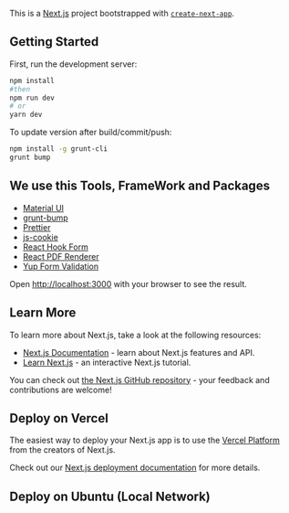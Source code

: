 This is a [Next.js](https://nextjs.org/) project bootstrapped with [`create-next-app`](https://github.com/vercel/next.js/tree/canary/packages/create-next-app).

## Getting Started

First, run the development server:

```bash
npm install
#then
npm run dev
# or
yarn dev
```

To update version after build/commit/push:

```bash
npm install -g grunt-cli
grunt bump
```

## We use this Tools, FrameWork and Packages

- [Material UI](https://mui.com/)
- [grunt-bump](https://www.npmjs.com/package/grunt-bump)
- [Prettier](https://prettier.io/)
- [js-cookie](https://github.com/js-cookie/js-cookie)
- [React Hook Form](https://react-hook-form.com/)
- [React PDF Renderer](https://www.npmjs.com/package/@react-pdf/renderer)
- [Yup Form Validation](https://www.npmjs.com/package/yup)

Open [http://localhost:3000](http://localhost:3000) with your browser to see the result.

## Learn More

To learn more about Next.js, take a look at the following resources:

- [Next.js Documentation](https://nextjs.org/docs) - learn about Next.js features and API.
- [Learn Next.js](https://nextjs.org/learn) - an interactive Next.js tutorial.

You can check out [the Next.js GitHub repository](https://github.com/vercel/next.js/) - your feedback and contributions are welcome!

## Deploy on Vercel

The easiest way to deploy your Next.js app is to use the [Vercel Platform](https://vercel.com/new?utm_medium=default-template&filter=next.js&utm_source=create-next-app&utm_campaign=create-next-app-readme) from the creators of Next.js.

Check out our [Next.js deployment documentation](https://nextjs.org/docs/deployment) for more details.

## Deploy on Ubuntu (Local Network)
